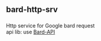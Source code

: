 bard-http-srv
-----------------------
### 
Http service for Google bard request  
api lib: use [Bard-API](https://github.com/dsdanielpark/Bard-API)
